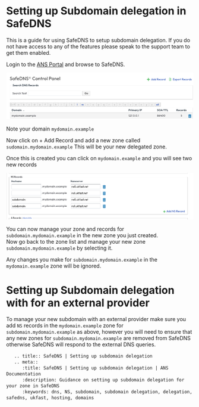 # Setting up Subdomain delegation in SafeDNS

This is a guide for using SafeDNS to setup subdomain delegation. If you do not have access to any of the features please speak to the support team to get them enabled.

Login to the [ANS Portal](https://portal.ans.co.uk/safedns) and browse to SafeDNS.

![SafeDNS Zone Page](files/safedns_zone_page.png)

Note your domain `mydomain.example`

Now click on + Add Record and add a new zone called `sudomain.mydomain.example` This will be your new delegated zone.

Once this is created you can click on `mydomain.example` and you will see two new records

![Delegated Zone](files/subdomain_delegation_zone.png)

You can now manage your zone and records for `subdomain.mydomain.example` in the new zone you just created.</br>
Now go back to the zone list and manage your new zone `subdomain.mydomain.example` by selecting it.</br>

Any changes you make for `subdomain.mydomain.example` in the `mydomain.example` zone will be ignored.

# Setting up Subdomain delegation with for an external provider

To manage your new subdomain with an external provider make sure you add `NS` records in the `mydomain.example` zone for `subdomain.mydomain.example` as above, however you will need to ensure that any new zones for `subdomain.mydomain.example` are removed from SafeDNS otherwise SafeDNS will respond to the external DNS queries.


```eval_rst
   .. title:: SafeDNS | Setting up subdomain delegation
   .. meta::
      :title: SafeDNS | Setting up subdomain delegation | ANS Documentation
      :description: Guidance on setting up subdomain delegation for your zone in SafeDNS
      :keywords: dns, NS, subdomain, subdomain delegation, delegation, safedns, ukfast, hosting, domains
```
